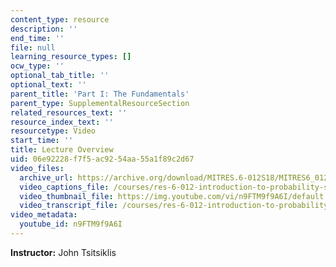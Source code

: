 ```yaml
---
content_type: resource
description: ''
end_time: ''
file: null
learning_resource_types: []
ocw_type: ''
optional_tab_title: ''
optional_text: ''
parent_title: 'Part I: The Fundamentals'
parent_type: SupplementalResourceSection
related_resources_text: ''
resource_index_text: ''
resourcetype: Video
start_time: ''
title: Lecture Overview
uid: 06e92228-f7f5-ac92-54aa-55a1f89c2d67
video_files:
  archive_url: https://archive.org/download/MITRES.6-012S18/MITRES6_012S18_L06-01_300k.mp4
  video_captions_file: /courses/res-6-012-introduction-to-probability-spring-2018/a7168904bd4f553ab2311aa57af39ff9_n9FTM9f9A6I.vtt
  video_thumbnail_file: https://img.youtube.com/vi/n9FTM9f9A6I/default.jpg
  video_transcript_file: /courses/res-6-012-introduction-to-probability-spring-2018/285b70bb8181729e34661a8d4802ec06_n9FTM9f9A6I.pdf
video_metadata:
  youtube_id: n9FTM9f9A6I
---
```


**Instructor:** John Tsitsiklis



